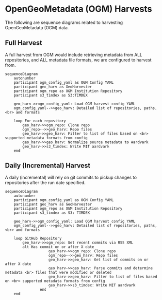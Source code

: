 # OpenGeoMetadata (OGM) Harvests

The following are sequence diagrams related to harvesting OpenGeoMetadata (OGM) data.

## Full Harvest

A full harvest from OGM would include retrieving metadata from ALL repositories, and ALL metadata file formats, we are configured to harvest from.

```mermaid
sequenceDiagram
    autonumber
    participant ogm_config_yaml as OGM Config YAML
    participant geo_harv as GeoHarvester
    participant ogm_repo as OGM Institution Repository
    participant s3_timdex as S3:TIMDEX
    
    geo_harv->>ogm_config_yaml: Load OGM harvest config YAML
    ogm_config_yaml-->>geo_harv: Detailed list of repositories, paths, <br> and formats
    
    loop For each repository
        geo_harv->>ogm_repo: Clone repo
        ogm_repo-->>geo_harv: Repo files
        geo_harv->>geo_harv: Filter to list of files based on <br> supported metadata formats from config
        geo_harv->>geo_harv: Normalize source metadata to Aardvark        
        geo_harv->>s3_timdex: Write MIT aardvark
    end
```

## Daily (Incremental) Harvest

A daily (incremental) will rely on git commits to pickup changes to repositories after the run date specified.

```mermaid
sequenceDiagram
    autonumber
    participant ogm_config_yaml as OGM Config YAML
    participant geo_harv as GeoHarvester
    participant ogm_repo as OGM Institution Repository
    participant s3_timdex as S3: TIMDEX
    
    geo_harv->>ogm_config_yaml: Load OGM harvest config YAML
    ogm_config_yaml-->>geo_harv: Detailed list of repositories, paths, <br> and formats
    
    loop GitHub Repository
        geo_harv->>ogm_repo: Get recent commits via RSS XML
        alt Has commit on or after X date
					geo_harv->>ogm_repo: Clone repo
					ogm_repo-->>geo_harv: Repo files
					geo_harv->>geo_harv: Get list of commits on or after X date
					geo_harv->>geo_harv: Parse commits and determine metadata <br> files that were modified or deleted
					geo_harv->>geo_harv: Filter to list of files based on <br> supported metadata formats from config
					geo_harv->>s3_timdex: Write MIT aardvark
				end
    end
```